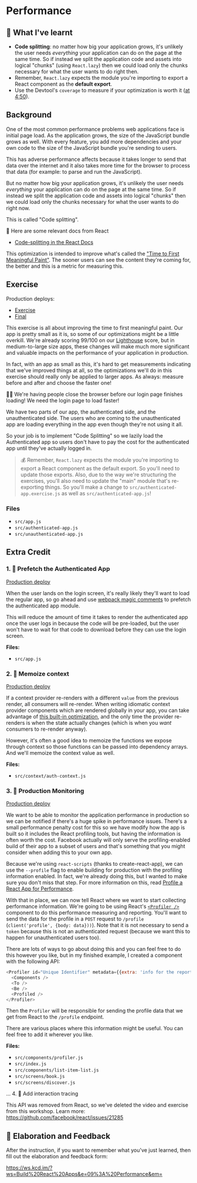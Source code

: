 # Performance

## 📝 What I've learnt
- **Code splitting**: no matter how big your application grows, it's unlikely the user needs _everything_ your application can do on the page at the same time. So if instead we split the application code and assets into logical "chunks" (using `React.lazy`) then we could load only the chunks necessary for what the user wants to do right then. 
- Remember, `React.lazy` expects the module you're importing to export a React component as the **default export**.
- Use the Devtool's `coverage` to measure if your optimization is worth it ([at 4:50](https://epicreact.dev/modules/build-an-epic-react-app/performance-solution)).

## Background

One of the most common performance problems web applications face is initial
page load. As the application grows, the size of the JavaScript bundle grows as
well. With every feature, you add more dependencies and your own code to the
size of the JavaScript bundle you're sending to users.

This has adverse performance affects because it takes longer to send that data
over the internet and it also takes more time for the browser to process that
data (for example: to parse and run the JavaScript).

But no matter how big your application grows, it's unlikely the user needs
_everything_ your application can do on the page at the same time. So if instead
we split the application code and assets into logical "chunks" then we could
load only the chunks necessary for what the user wants to do right now.

This is called "Code splitting".

📜 Here are some relevant docs from React

- [Code-splitting in the React Docs](https://reactjs.org/docs/code-splitting.html)

This optimization is intended to improve what's called the
["Time to First Meaningful Paint"](https://web.dev/first-meaningful-paint/). The
sooner users can see the content they're coming for, the better and this is a
metric for measuring this.

## Exercise

Production deploys:

- [Exercise](https://exercises-09-performance.bookshelf.lol/exercise)
- [Final](https://exercises-09-performance.bookshelf.lol/)

This exercise is all about improving the time to first meaningful paint. Our app
is pretty small as it is, so some of our optimizations might be a little
overkill. We're already scoring 99/100 on our
[Lighthouse](https://developers.google.com/web/tools/lighthouse) score, but in
medium-to-large size apps, these changes will make much more significant and
valuable impacts on the performance of your application in production.

In fact, with an app as small as this, it's hard to get measurements indicating
that we've improved things at all, so the optimizations we'll do in this
exercise should really only be applied to larger apps. As always: measure before
and after and choose the faster one!

👨‍💼 We're having people close the browser before our login page finishes loading!
We need the login page to load faster!

We have two parts of our app, the authenticated side, and the unauthenticated
side. The users who are coming to the unauthenticated app are loading everything
in the app even though they're not using it all.

So your job is to implement "Code Splitting" so we lazily load the Authenticated
app so users don't have to pay the cost for the authenticated app until they've
actually logged in.

> 💰 Remember, `React.lazy` expects the module you're importing to export a
> React component as the default export. So you'll need to update those exports.
> Also, due to the way we're structuring the exercises, you'll also need to
> update the "main" module that's re-exporting things. So you'll make a change
> to `src/authenticated-app.exercise.js` as well as `src/authenticated-app.js`!

### Files

- `src/app.js`
- `src/authenticated-app.js`
- `src/unauthenticated-app.js`

## Extra Credit

### 1. 💯 Prefetch the Authenticated App

[Production deploy](https://exercises-09-performance.bookshelf.lol/extra-1)

When the user lands on the login screen, it's really likely they'll want to load
the regular app, so go ahead and use
[webpack magic comments](https://webpack.js.org/api/module-methods/#magic-comments)
to prefetch the authenticated app module.

This will reduce the amount of time it takes to render the authenticated app
once the user logs in because the code will be pre-loaded, but the user won't
have to wait for that code to download before they can use the login screen.

**Files:**

- `src/app.js`

### 2. 💯 Memoize context

[Production deploy](https://exercises-09-performance.bookshelf.lol/extra-2)

If a context provider re-renders with a different `value` from the previous
render, all consumers will re-render. When writing idiomatic context provider
components which are rendered globally in your app, you can take advantage of
[this built-in optimization](https://kentcdodds.com/blog/optimize-react-re-renders),
and the only time the provider re-renders is when the state actually changes
(which is when you _want_ consumers to re-render anyway).

However, it's often a good idea to memoize the functions we expose through
context so those functions can be passed into dependency arrays. And we'll
memoize the context value as well.

**Files:**

- `src/context/auth-context.js`

### 3. 💯 Production Monitoring

[Production deploy](https://exercises-09-performance.bookshelf.lol/extra-3)

We want to be able to monitor the application performance in production so we
can be notified if there's a huge spike in performance issues. There's a small
performance penalty cost for this so we have modify how the app is built so it
includes the React profiling tools, but having the information is often worth
the cost. Facebook actually will only serve the profiling-enabled build of their
app to a subset of users and that's something that you might consider when
adding this to your own app.

Because we're using `react-scripts` (thanks to create-react-app), we can use the
`--profile` flag to enable building for production with the profiling
information enabled. In fact, we're already doing this, but I wanted to make
sure you don't miss that step. For more information on this, read
[Profile a React App for Performance](https://kentcdodds.com/blog/profile-a-react-app-for-performance).

With that in place, we can now tell React where we want to start collecting
performance information. We're going to be using React's
[`<Profiler />`](https://reactjs.org/docs/profiler.html) component to do this
performance measuring and reporting. You'll want to send the data for the
profile in a `POST` request to `/profile` (`client('profile', {body: data}))`).
Note that it is not necessary to send a `token` because this is not an
authenticated request (because we want this to happen for unauthenticated users
too).

There are lots of ways to go about doing this and you can feel free to do this
however you like, but in my finished example, I created a component with the
following API:

```javascript
<Profiler id="Unique Identifier" metadata={{extra: 'info for the report'}}>
  <Components />
  <To />
  <Be />
  <Profiled />
</Profiler>
```

Then the `Profiler` will be responsible for sending the profile data that we get
from React to the `/profile` endpoint.

There are various places where this information might be useful. You can feel
free to add it wherever you like.

**Files:**

- `src/components/profiler.js`
- `src/index.js`
- `src/components/list-item-list.js`
- `src/screens/book.js`
- `src/screens/discover.js`

... 4. 💯 Add interaction tracing

This API was removed from React, so we've deleted the video and exercise from
this workshop. Learn more: https://github.com/facebook/react/issues/21285

## 🦉 Elaboration and Feedback

After the instruction, if you want to remember what you've just learned, then
fill out the elaboration and feedback form:

https://ws.kcd.im/?ws=Build%20React%20Apps&e=09%3A%20Performance&em=
